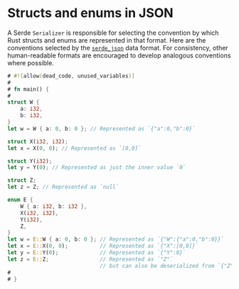 # Structs and enums in JSON

A Serde `Serializer` is responsible for selecting the convention by which Rust
structs and enums are represented in that format. Here are the conventions
selected by the [`serde_json`](https://github.com/serde-rs/json) data format.
For consistency, other human-readable formats are encouraged to develop
analogous conventions where possible.

```rust
# #![allow(dead_code, unused_variables)]
#
# fn main() {
#
struct W {
    a: i32,
    b: i32,
}
let w = W { a: 0, b: 0 }; // Represented as `{"a":0,"b":0}`

struct X(i32, i32);
let x = X(0, 0); // Represented as `[0,0]`

struct Y(i32);
let y = Y(0); // Represented as just the inner value `0`

struct Z;
let z = Z; // Represented as `null`

enum E {
    W { a: i32, b: i32 },
    X(i32, i32),
    Y(i32),
    Z,
}
let w = E::W { a: 0, b: 0 }; // Represented as `{"W":{"a":0,"b":0}}`
let x = E::X(0, 0);          // Represented as `{"X":[0,0]}`
let y = E::Y(0);             // Represented as `{"Y":0}`
let z = E::Z;                // Represented as `"Z"`
                             // but can also be deserialized from `{"Z":null}`
#
# }
```
